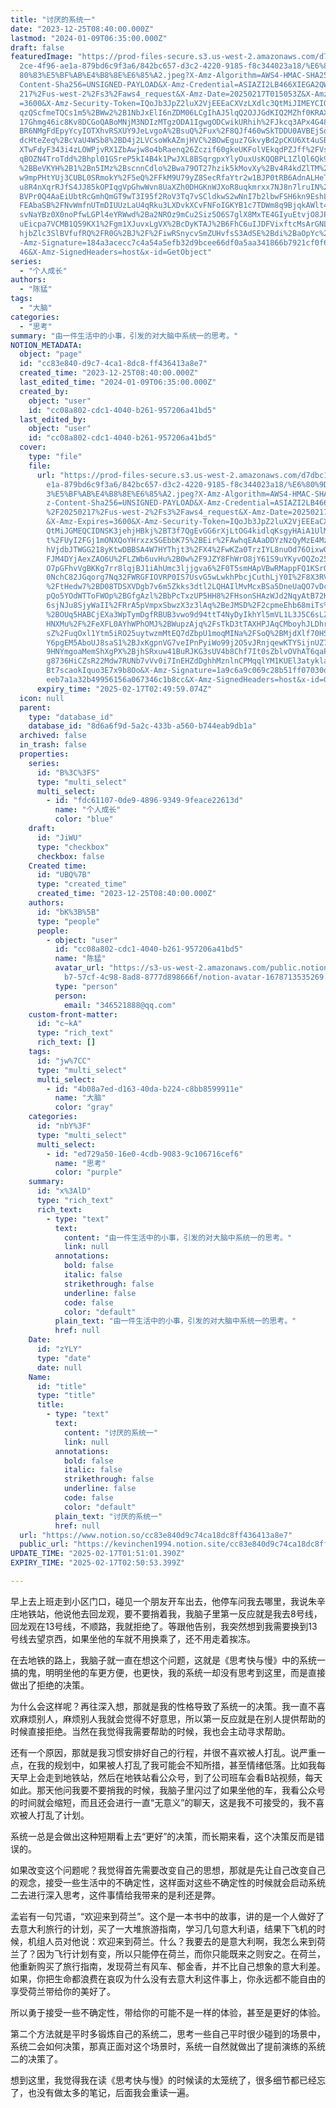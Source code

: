 ```yaml
---
title: "讨厌的系统一"
date: "2023-12-25T08:40:00.000Z"
lastmod: "2024-01-09T06:35:00.000Z"
draft: false
featuredImage: "https://prod-files-secure.s3.us-west-2.amazonaws.com/d7dbc101-8\
  2ce-4f96-ae1a-879bd6c9f3a6/842bc657-d3c2-4220-9185-f8c344023a18/%E6%80%9D%E8%\
  80%83%E5%BF%AB%E4%B8%8E%E6%85%A2.jpeg?X-Amz-Algorithm=AWS4-HMAC-SHA256&X-Amz-\
  Content-Sha256=UNSIGNED-PAYLOAD&X-Amz-Credential=ASIAZI2LB466XIEGA2QW%2F20250\
  217%2Fus-west-2%2Fs3%2Faws4_request&X-Amz-Date=20250217T015053Z&X-Amz-Expires\
  =3600&X-Amz-Security-Token=IQoJb3JpZ2luX2VjEEEaCXVzLXdlc3QtMiJIMEYCIQD%2F9mTn\
  qzQScfmeTQCs1m5%2BWw2%2B1NbJxElI6nZDM06LCgIhAJ5lqQ2OJJGdKIQ2MZhf0KRAXttvG8XOV\
  17Ghmg46ic8Kv8DCGoQABoMNjM3NDIzMTgzODA1IgwgODCwikURhih%2FJkcq3APx4G48Aj02r%2B\
  BR6NMgFdEpyYcyIOTXhvRSXUY9JeLvgoA%2BsuQ%2Fux%2F8QJf460wSkTDDU0AVBEjSqA6Yo85l2\
  dcHteZeq%2BcVaU4WSb8%2BD4j2LVCsoWkAZmjHVC%2BOwEguz7GkvyBd2pCKU6Xt4uSBDvG%2Fmx\
  XTwFdyF343i4zLOWPjvRX1ZbAwjw8o4bRaenq26Zczif60gkeUKFolVEkqdPZJff%2FVsqyPpFEKM\
  qBOZN4TroTdd%2Bhpl01GSreP5kI4B4k1PwJXL8BSqrgpxYlyOuxUsKQQBPL1ZlQl6Qk9KehcEyMC\
  %2BBeVKYH%2B1%2Bn5IMz%2BscnnCdlo%2Bwa79OT27hzik5kMovXy%2Bv4R4kdZlTM%2BetT%2F0\
  w9mpPHtYUj3CUBL0SRmokY%2F5eQ%2FFkM9U79yZ8SecRfaYtr2w1BJP0tRB6AdnALHeT%2B8UQJz\
  u8R4nXqrRJfS4JJ85kOPIqgVpGhwWvn8UaXZh0DHGKnWJXoR8uqkmrxx7NJ8n7lruIN%2Fg2S69xZ\
  BVPr0Q4AaEiUbtRcGmhQmGT9wT3I95f2RoV3Tq7vSCldkwS2wNnI7b2lbwFSH6kn9EshLz82zuk%2\
  FEAbaSB%2FNvWmfnUTmDIUUzLaU4qRku3LXDvkXCvFNFoIGKYB1c7TDWm8q9BjqkAWlt4uSEVxSwg\
  svNaYBz0X0noPfwLGPl4eYRWwd%2Ba2NROz9mCu2Siz5O6S7glX8MxTE4GIyuEtvjO8JPCQ09yn2D\
  uEicpa7VCMB1Q59KX1%2Fgm1XJuvxLgVX%2BcDyKTAJ%2B6FhC6uIJDFVixftcMsArGNLkcKkdtFK\
  hjbZlc3SlBVfufRQ%2FR0G%2BJ%2F%2FiwRSnycvSmZUHvfsS3AdSE%2Bdi%2BaOpYc%2BKuVkG&X\
  -Amz-Signature=184a3acecc7c4a54a5efb32d9bcee66df0a5aa341866b7921cf0f6b3df40d5\
  46&X-Amz-SignedHeaders=host&x-id=GetObject"
series:
  - "个人成长"
authors:
  - "陈猛"
tags:
  - "大脑"
categories:
  - "思考"
summary: "由一件生活中的小事，引发的对大脑中系统一的思考。"
NOTION_METADATA:
  object: "page"
  id: "cc83e840-d9c7-4ca1-8dc8-ff436413a8e7"
  created_time: "2023-12-25T08:40:00.000Z"
  last_edited_time: "2024-01-09T06:35:00.000Z"
  created_by:
    object: "user"
    id: "cc08a802-cdc1-4040-b261-957206a41bd5"
  last_edited_by:
    object: "user"
    id: "cc08a802-cdc1-4040-b261-957206a41bd5"
  cover:
    type: "file"
    file:
      url: "https://prod-files-secure.s3.us-west-2.amazonaws.com/d7dbc101-82ce-4f96-a\
        e1a-879bd6c9f3a6/842bc657-d3c2-4220-9185-f8c344023a18/%E6%80%9D%E8%80%8\
        3%E5%BF%AB%E4%B8%8E%E6%85%A2.jpeg?X-Amz-Algorithm=AWS4-HMAC-SHA256&X-Am\
        z-Content-Sha256=UNSIGNED-PAYLOAD&X-Amz-Credential=ASIAZI2LB466USMZHB4G\
        %2F20250217%2Fus-west-2%2Fs3%2Faws4_request&X-Amz-Date=20250217T014959Z\
        &X-Amz-Expires=3600&X-Amz-Security-Token=IQoJb3JpZ2luX2VjEEEaCXVzLXdlc3\
        QtMiJGMEQCIDNSK3jehjHBkj%2BT3f7QgEvGG6rXjLtOG4kidlqKsgyHAiA1UlMYe8dn%2B\
        t%2FUyI2FGj1mONXQoYHrxzxSGEbbK75%2BEir%2FAwhqEAAaDDYzNzQyMzE4MzgwNSIMLf\
        hVjdbJTWGG218yKtwDBBSA4W7HYThjt3%2FX4%2FwKZa0TrzIYL8nuOd76Oixw0WTA9Qiib\
        FJM4DYjAexZAO6U%2FLZWb6uvHu%2B0w%2F9JZY8FhWrO8jY61S9uYKyvOQZo25P0ffaxAl\
        O7pGFhvVgBKKg7rr8lqjBJ1iAhUmc3ljjgva6%2F0T5smHApVBwRMappFQ1KSr0OMKLJckZ\
        0NchC82JGqorg7Nq32FWRGFIOVRP0IS7UsvG5wLwkhPbcjCuthLjY0I%2F8X3RVR1kh6Rmb\
        %2FtHedw7%2BD08TDSXVDgb7v6m5Zkks3dtl2LQHAIlMvMcxBSa5DneUaQO7vDcSJMrdsr6\
        pQo5YOdWTToFWOp%2BGfgAzl%2BbPcTxzUP5HH8%2FHsonSHAzWJd2NqyAtB72KkjmvBlHZ\
        6sjNJu8SjyWaII%2FRrA5pVmpxSbwzX3z3lAq%2BeJMSD%2F2cpmeEhb68miTs%2FDDpyZR\
        %2BOUq5HABCjEXa3WpTymDgfRBUB3vwo9d94ttT4NyDyIkhYl5mVL1L3J5C6sLZssf%2FIe\
        HNXMu%2F%2FeXFL0AYhWPhOMJ%2BWupzAjq%2FsTkD3tTAXHPJAqCMboyhJLDhrkAUOrukA\
        sZ%2FuqOxl1Ytm5iRO25uytwzmMtEQ7dZbpU1moqMINa%2FSoQ%2BMjdXlf70HSQw5ZvKvQ\
        Y6pgEM5AboUJ8saS1%2BJxKgpnVG7veIPnPyiWo99j2O5vJRnjqewKTYSijnUZ7kb696AtX\
        9HNYmgoaMemShXgPX%2BjhSRxuw41BuRJKG3sUV4b8Chf7It0sZblvOVhAT6qaPKJfWG%2B\
        g8736HiCZsR22Mdw7RUNb7vVv0i7InEHZdDghhMznlnCPMqqlYM1KUEl3atyklagLMPNq%2\
        Bt7scaokIquo3E7x9b8Oo&X-Amz-Signature=1a9c6a9c069c28b51ff07030d9ddc1ad0\
        eeb7a1a32b49956156a067346c1b8cc&X-Amz-SignedHeaders=host&x-id=GetObject"
      expiry_time: "2025-02-17T02:49:59.074Z"
  icon: null
  parent:
    type: "database_id"
    database_id: "8d6a6f9d-5a2c-433b-a560-b744eab9db1a"
  archived: false
  in_trash: false
  properties:
    series:
      id: "B%3C%3FS"
      type: "multi_select"
      multi_select:
        - id: "fdc61107-0de9-4896-9349-9feace22613d"
          name: "个人成长"
          color: "blue"
    draft:
      id: "JiWU"
      type: "checkbox"
      checkbox: false
    Created time:
      id: "UBQ%7B"
      type: "created_time"
      created_time: "2023-12-25T08:40:00.000Z"
    authors:
      id: "bK%3B%5B"
      type: "people"
      people:
        - object: "user"
          id: "cc08a802-cdc1-4040-b261-957206a41bd5"
          name: "陈猛"
          avatar_url: "https://s3-us-west-2.amazonaws.com/public.notion-static.com/775523\
            b7-57cf-4c98-8ad8-8777d898666f/notion-avatar-1678713535269.png"
          type: "person"
          person:
            email: "346521888@qq.com"
    custom-front-matter:
      id: "c~kA"
      type: "rich_text"
      rich_text: []
    tags:
      id: "jw%7CC"
      type: "multi_select"
      multi_select:
        - id: "4b08a7ed-d163-40da-b224-c8bb8599911e"
          name: "大脑"
          color: "gray"
    categories:
      id: "nbY%3F"
      type: "multi_select"
      multi_select:
        - id: "ed729a50-16e0-4cdb-9083-9c106716cef6"
          name: "思考"
          color: "purple"
    summary:
      id: "x%3AlD"
      type: "rich_text"
      rich_text:
        - type: "text"
          text:
            content: "由一件生活中的小事，引发的对大脑中系统一的思考。"
            link: null
          annotations:
            bold: false
            italic: false
            strikethrough: false
            underline: false
            code: false
            color: "default"
          plain_text: "由一件生活中的小事，引发的对大脑中系统一的思考。"
          href: null
    Date:
      id: "zYLY"
      type: "date"
      date: null
    Name:
      id: "title"
      type: "title"
      title:
        - type: "text"
          text:
            content: "讨厌的系统一"
            link: null
          annotations:
            bold: false
            italic: false
            strikethrough: false
            underline: false
            code: false
            color: "default"
          plain_text: "讨厌的系统一"
          href: null
  url: "https://www.notion.so/cc83e840d9c74ca18dc8ff436413a8e7"
  public_url: "https://kevinchen1994.notion.site/cc83e840d9c74ca18dc8ff436413a8e7"
UPDATE_TIME: "2025-02-17T01:51:01.390Z"
EXPIRY_TIME: "2025-02-17T02:50:53.399Z"

---
```

<link rel="stylesheet" href="https://cdn.jsdelivr.net/npm/katex@0.16.2/dist/katex.min.css" integrity="sha384-bYdxxUwYipFNohQlHt0bjN/LCpueqWz13HufFEV1SUatKs1cm4L6fFgCi1jT643X" crossorigin="anonymous">


早上去上班走到小区门口，碰见一个朋友开车出去，他停车问我去哪里，我说朱辛庄地铁站，他说他去回龙观，要不要捎着我，我脑子里第一反应就是我去8号线，回龙观在13号线，不顺路，我就拒绝了。等跟他告别，我突然想到我需要换到13号线去望京西，如果坐他的车就不用换乘了，还不用走着挨冻。


在去地铁的路上，我脑子就一直在想这个问题，这就是《思考快与慢》中的系统一搞的鬼，明明坐他的车更方便，也更快，我的系统一却没有思考到这里，而是直接做出了拒绝的决策。


为什么会这样呢？再往深入想，那就是我的性格导致了系统一的决策。我一直不喜欢麻烦别人，麻烦别人我就会觉得不好意思，所以第一反应就是在别人提供帮助的时候直接拒绝。当然在我觉得我需要帮助的时候，我也会主动寻求帮助。


还有一个原因，那就是我习惯安排好自己的行程，并很不喜欢被人打乱。说严重一点，在我的规划中，如果被人打乱了我可能会不知所措，甚至情绪低落。比如我每天早上会走到地铁站，然后在地铁站看公众号，到了公司班车会看B站视频，每天如此。那天他问我要不要捎我的时候，我脑子里闪过了如果坐他的车，我看公众号的时间就会缩短，而且还会进行一直“无意义”的聊天，这是我不可接受的，我不喜欢被人打乱了计划。


系统一总是会做出这种短期看上去“更好”的决策，而长期来看，这个决策反而是错误的。


如果改变这个问题呢？我觉得首先需要改变自己的思想，那就是先让自己改变自己的观念，接受一些生活中的不确定性，这样面对这些不确定性的时候就会启动系统二去进行深入思考，这件事情给我带来的是利还是弊。


孟岩有一句咒语，“欢迎来到荷兰”。这个是一本书中的故事，讲的是一个人做好了去意大利旅行的计划，买了一大堆旅游指南，学习几句意大利语，结果下飞机的时候，机组人员对他说：欢迎来到荷兰。什么？我要去的是意大利啊，我怎么来到荷兰了？因为飞行计划有变，所以只能停在荷兰，而你只能既来之则安之。在荷兰，他重新购买了旅行指南，发现荷兰有风车、郁金香，并不比自己想象的意大利差。如果，你把生命都浪费在哀叹为什么没有去意大利这件事上，你永远都不能自由的享受荷兰带给你的美好了。


所以勇于接受一些不确定性，带给你的可能不是一样的体验，甚至是更好的体验。


第二个方法就是平时多锻炼自己的系统二，思考一些自己平时很少碰到的场景中，系统二会如何决策，那真正面对这个场景时，系统一自然就做出了提前演练的系统二的决策了。


想到这里，我觉得我在读《思考快与慢》的时候读的太笼统了，很多细节都已经忘了，也没有做太多的笔记，后面我会重读一遍。

